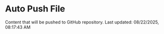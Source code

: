 # Auto Push File

Content that will be pushed to GitHub repository.
Last updated: 08/22/2025, 08:17:43 AM
